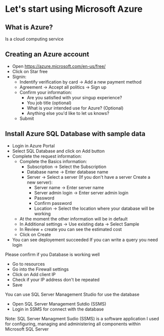 # Let's start using Microsoft Azure

## What is Azure?
Is a cloud computing service 

## Creating an Azure account
- Open https://azure.microsoft.com/en-us/free/
- Click on Star free
- Signin:
    - Indentify verification by card -> Add a new payment method
    - Agreement -> Accept all politics -> Sign up
    - Confirm your information:
        - Are you satisfied with your singup experience?
        - You job title (optional)
        - What is your intended use for Azure? (Optional)
        - Anything else you'd like to let us knows?
    - Submit

## Install Azure SQL Database with sample data
- Login in Azure Portal
- Select SQL Database and click on Add button
- Complete the request information:
    - Complete the Basics information:
        - Subscription -> Select the Subscription
        - Database name -> Enter database name
        - Server -> Select a server (If you don't have a server Create a new server):
            - Server name -> Enter server name
            - Server admin login -> Enter server admin login
            - Password
            - Confirm password
            - Location -> Select the location where your database will be working
    - At the moment the other information will be in default 
    - In Additional settings -> Use existing data -> Select Sample 
    - In Review + create you can see the estimated cost
    - Click on Create
- You can see deployement succeeded 
If you can write a query you need login 

Please confirm if you Database is working well
- Go to resources
- Go into the Firewall settings
- Click on Add client IP
- Check if your IP address don't be repeated
- Save

You can use SQL Server Management Studio for use the database
- Open SQL Server Management Sutdio (SSMS)
- Login in SSMS for connect with the database

Note: SQL Server Managment Sudio (SSMS) is a software application
I used for configuring, managing and administering all components within Microsoft SQL Server

